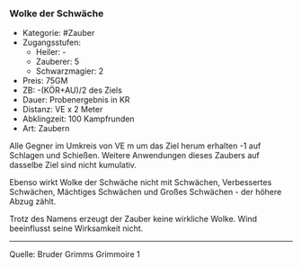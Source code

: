 ### Wolke der Schwäche

- Kategorie: #Zauber
- Zugangsstufen:
  - Heiler: -
  - Zauberer: 5
  - Schwarzmagier: 2
- Preis: 75GM
- ZB: -(KÖR+AU)/2 des Ziels
- Dauer: Probenergebnis in KR
- Distanz: VE x 2 Meter
- Abklingzeit: 100 Kampfrunden
- Art: Zaubern

Alle Gegner im Umkreis von VE m um das Ziel herum erhalten -1 auf Schlagen und Schießen. Weitere Anwendungen dieses Zaubers auf dasselbe Ziel sind nicht kumulativ.

Ebenso wirkt Wolke der Schwäche nicht mit Schwächen, Verbessertes Schwächen, Mächtiges Schwächen und Großes Schwächen - der höhere Abzug zählt.

Trotz des Namens erzeugt der Zauber keine wirkliche Wolke. Wind beeinflusst seine Wirksamkeit nicht.

---

Quelle: Bruder Grimms Grimmoire 1
